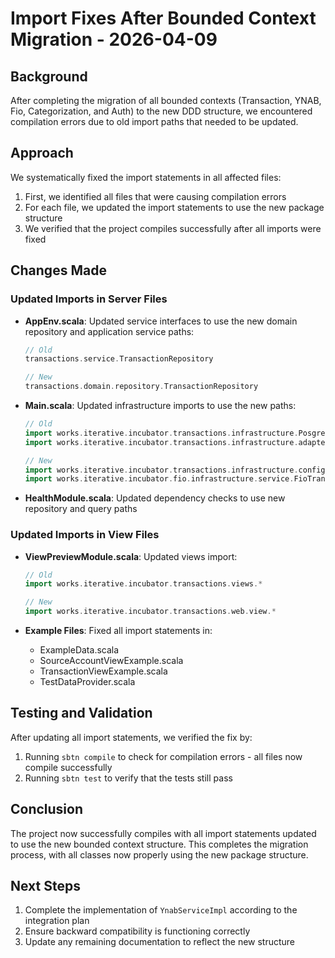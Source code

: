 # Import Fixes After Bounded Context Migration - 2026-04-09

## Background

After completing the migration of all bounded contexts (Transaction, YNAB, Fio, Categorization, and Auth) to the new DDD structure, we encountered compilation errors due to old import paths that needed to be updated.

## Approach

We systematically fixed the import statements in all affected files:

1. First, we identified all files that were causing compilation errors
2. For each file, we updated the import statements to use the new package structure
3. We verified that the project compiles successfully after all imports were fixed

## Changes Made

### Updated Imports in Server Files

- **AppEnv.scala**: Updated service interfaces to use the new domain repository and application service paths:
  ```scala
  // Old
  transactions.service.TransactionRepository
  
  // New
  transactions.domain.repository.TransactionRepository
  ```

- **Main.scala**: Updated infrastructure imports to use the new paths:
  ```scala
  // Old
  import works.iterative.incubator.transactions.infrastructure.PosgreSQLDatabaseModule
  import works.iterative.incubator.transactions.infrastructure.adapter.fio.FioTransactionImportService
  
  // New
  import works.iterative.incubator.transactions.infrastructure.config.PosgreSQLDatabaseModule
  import works.iterative.incubator.fio.infrastructure.service.FioTransactionImportService
  ```

- **HealthModule.scala**: Updated dependency checks to use new repository and query paths

### Updated Imports in View Files

- **ViewPreviewModule.scala**: Updated views import:
  ```scala
  // Old
  import works.iterative.incubator.transactions.views.*
  
  // New
  import works.iterative.incubator.transactions.web.view.*
  ```

- **Example Files**: Fixed all import statements in:
  - ExampleData.scala
  - SourceAccountViewExample.scala
  - TransactionViewExample.scala
  - TestDataProvider.scala

## Testing and Validation

After updating all import statements, we verified the fix by:

1. Running `sbtn compile` to check for compilation errors - all files now compile successfully
2. Running `sbtn test` to verify that the tests still pass

## Conclusion

The project now successfully compiles with all import statements updated to use the new bounded context structure. This completes the migration process, with all classes now properly using the new package structure.

## Next Steps

1. Complete the implementation of `YnabServiceImpl` according to the integration plan
2. Ensure backward compatibility is functioning correctly
3. Update any remaining documentation to reflect the new structure